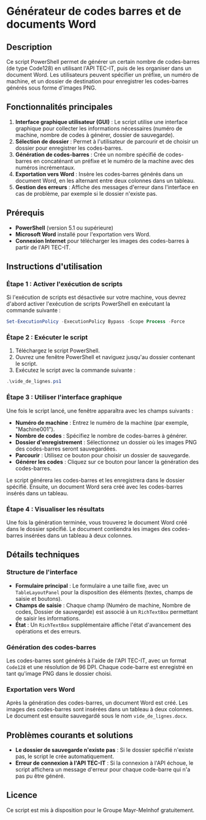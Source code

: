 # Générateur de codes barres et de documents Word

## Description
Ce script PowerShell permet de générer un certain nombre de codes-barres (de type Code128) en utilisant l'API TEC-IT, puis de les organiser dans un document Word. Les utilisateurs peuvent spécifier un préfixe, un numéro de machine, et un dossier de destination pour enregistrer les codes-barres générés sous forme d'images PNG.

## Fonctionnalités principales
1. **Interface graphique utilisateur (GUI)** : Le script utilise une interface graphique pour collecter les informations nécessaires (numéro de machine, nombre de codes à générer, dossier de sauvegarde).
2. **Sélection de dossier** : Permet à l'utilisateur de parcourir et de choisir un dossier pour enregistrer les codes-barres.
3. **Génération de codes-barres** : Crée un nombre spécifié de codes-barres en concaténant un préfixe et le numéro de la machine avec des numéros incrémentaux.
4. **Exportation vers Word** : Insère les codes-barres générés dans un document Word, en les alternant entre deux colonnes dans un tableau.
5. **Gestion des erreurs** : Affiche des messages d'erreur dans l'interface en cas de problème, par exemple si le dossier n'existe pas.

## Prérequis
- **PowerShell** (version 5.1 ou supérieure)
- **Microsoft Word** installé pour l'exportation vers Word.
- **Connexion Internet** pour télécharger les images des codes-barres à partir de l'API TEC-IT.

## Instructions d'utilisation

### Étape 1 : Activer l'exécution de scripts
Si l'exécution de scripts est désactivée sur votre machine, vous devrez d'abord activer l'exécution de scripts PowerShell en exécutant la commande suivante :

```powershell
Set-ExecutionPolicy -ExecutionPolicy Bypass -Scope Process -Force
```

### Étape 2 : Exécuter le script
1. Téléchargez le script PowerShell.
2. Ouvrez une fenêtre PowerShell et naviguez jusqu'au dossier contenant le script.
3. Exécutez le script avec la commande suivante :

```powershell
.\vide_de_lignes.ps1
```

### Étape 3 : Utiliser l'interface graphique
Une fois le script lancé, une fenêtre apparaîtra avec les champs suivants :
- **Numéro de machine** : Entrez le numéro de la machine (par exemple, "Machine001").
- **Nombre de codes** : Spécifiez le nombre de codes-barres à générer.
- **Dossier d'enregistrement** : Sélectionnez un dossier où les images PNG des codes-barres seront sauvegardées.
- **Parcourir** : Utilisez ce bouton pour choisir un dossier de sauvegarde.
- **Générer les codes** : Cliquez sur ce bouton pour lancer la génération des codes-barres.

Le script générera les codes-barres et les enregistrera dans le dossier spécifié. Ensuite, un document Word sera créé avec les codes-barres insérés dans un tableau.

### Étape 4 : Visualiser les résultats
Une fois la génération terminée, vous trouverez le document Word créé dans le dossier spécifié. Le document contiendra les images des codes-barres insérées dans un tableau à deux colonnes.

## Détails techniques

### Structure de l'interface
- **Formulaire principal** : Le formulaire a une taille fixe, avec un `TableLayoutPanel` pour la disposition des éléments (textes, champs de saisie et boutons).
- **Champs de saisie** : Chaque champ (Numéro de machine, Nombre de codes, Dossier de sauvegarde) est associé à un `RichTextBox` permettant de saisir les informations.
- **État** : Un `RichTextBox` supplémentaire affiche l'état d'avancement des opérations et des erreurs.
  
### Génération des codes-barres
Les codes-barres sont générés à l'aide de l'API TEC-IT, avec un format `Code128` et une résolution de 96 DPI. Chaque code-barre est enregistré en tant qu'image PNG dans le dossier choisi.

### Exportation vers Word
Après la génération des codes-barres, un document Word est créé. Les images des codes-barres sont insérées dans un tableau à deux colonnes. Le document est ensuite sauvegardé sous le nom `vide_de_lignes.docx`.

## Problèmes courants et solutions

- **Le dossier de sauvegarde n'existe pas** : Si le dossier spécifié n'existe pas, le script le crée automatiquement.
- **Erreur de connexion à l'API TEC-IT** : Si la connexion à l'API échoue, le script affichera un message d'erreur pour chaque code-barre qui n'a pas pu être généré.


## Licence
Ce script est mis à disposition pour le Groupe Mayr-Melnhof gratuitement.
